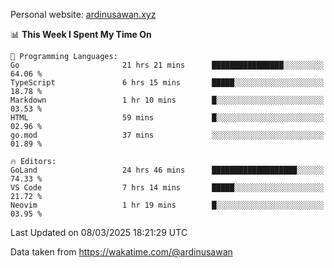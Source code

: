 Personal website: [ardinusawan.xyz](https://ardinusawan.xyz)

<!--START_SECTION:waka-->
📊 **This Week I Spent My Time On** 

```text
💬 Programming Languages: 
Go                       21 hrs 21 mins      ████████████████░░░░░░░░░   64.06 % 
TypeScript               6 hrs 15 mins       █████░░░░░░░░░░░░░░░░░░░░   18.78 % 
Markdown                 1 hr 10 mins        █░░░░░░░░░░░░░░░░░░░░░░░░   03.53 % 
HTML                     59 mins             █░░░░░░░░░░░░░░░░░░░░░░░░   02.96 % 
go.mod                   37 mins             ░░░░░░░░░░░░░░░░░░░░░░░░░   01.89 % 

🔥 Editors: 
GoLand                   24 hrs 46 mins      ███████████████████░░░░░░   74.33 % 
VS Code                  7 hrs 14 mins       █████░░░░░░░░░░░░░░░░░░░░   21.72 % 
Neovim                   1 hr 19 mins        █░░░░░░░░░░░░░░░░░░░░░░░░   03.95 % 
```


 Last Updated on 08/03/2025 18:21:29 UTC
<!--END_SECTION:waka-->
Data taken from https://wakatime.com/@ardinusawan
